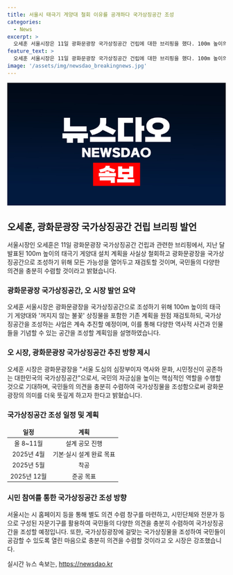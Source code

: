 ```yaml
---
title: 서울시 태극기 게양대 철회 이유를 공개하다 국가상징공간 조성
categories:
  - News
excerpt: >
  오세훈 서울시장은 11일 광화문광장 국가상징공간 건립에 대한 브리핑을 했다. 100m 높이의 태극기 게양대 등의 계획을 재검토하고 시민 및 전문가의 다양한 의견을 수렴하기로 했다. 국가상징공간을 조성하는 사업은 계속한다면서, 국민이 공감할 수 있는 의견을 열린 마음으로 수렴하겠다고 전했다. 또한, 국가상징물을 조성해 광장의 의미를 더욱 뜻깊게 할 방침이다. 8~11월 설계 공모를 추진하고 2025년까지 착공을 목표로 하고 있다.
feature_text: >
  오세훈 서울시장은 11일 광화문광장 국가상징공간 건립에 대한 브리핑을 했다. 100m 높이의 태극기 게양대 등의 계획을 재검토하고 시민 및 전문가의 다양한 의견을 수렴하기로 했다. 국가상징공간을 조성하는 사업은 계속한다면서, 국민이 공감할 수 있는 의견을 열린 마음으로 수렴하겠다고 전했다. 또한, 국가상징물을 조성해 광장의 의미를 더욱 뜻깊게 할 방침이다. 8~11월 설계 공모를 추진하고 2025년까지 착공을 목표로 하고 있다.
image: '/assets/img/newsdao_breakingnews.jpg'
---
```


<p><img src="/assets/img/newsdao_breakingnews.jpg" alt="ranknews 속보" /></p>

<h2 data-ke-size="size26">오세훈, 광화문광장 국가상징공간 건립 브리핑 발언</h2>

<p data-ke-size="size16">서울시장인 오세훈은 11일 광화문광장 국가상징공간 건립과 관련한 브리핑에서, 지난 달 발표된 100m 높이의 태극기 게양대 설치 계획을 사실상 철회하고 광화문광장을 국가상징공간으로 조성하기 위해 모든 가능성을 열어두고 재검토할 것이며, 국민들의 다양한 의견을 충분히 수렴할 것이라고 밝혔습니다.</p>

<h3><b>광화문광장 국가상징공간, 오 시장 발언 요약</b></h3>

<p data-ke-size="size16">오세훈 서울시장은 광화문광장을 국가상징공간으로 조성하기 위해 100m 높이의 태극기 게양대와 '꺼지지 않는 불꽃' 상징물을 포함한 기존 계획을 원점 재검토하되, 국가상징공간을 조성하는 사업은 계속 추진할 예정이며, 이를 통해 다양한 역사적 사건과 인물들을 기념할 수 있는 공간을 조성할 계획임을 설명하였습니다.</p>

<h3><b>오 시장, 광화문광장 국가상징공간 추진 방향 제시</b></h3>

<p data-ke-size="size16">오세훈 시장은 광화문광장을 "서울 도심의 심장부이자 역사와 문화, 시민정신이 공존하는 대한민국의 국가상징공간"으로서, 국민의 자긍심을 높이는 핵심적인 역할을 수행할 것으로 기대하며, 국민들의 의견을 충분히 수렴하여 국가상징물을 조성함으로써 광화문광장의 의미를 더욱 뜻깊게 하고자 한다고 밝혔습니다.</p>

<h3><b>국가상징공간 조성 일정 및 계획</b></h3>

<table>
<thead>
<tr>
<td style="text-align: center; height: 17px;"><b>일정</b></td>
<td style="text-align: center; height: 17px;"><b>계획</b></td>
</tr>
</thead>
<tbody>
<tr>
<td style="text-align: center; height: 17px;">올 8~11월</td>
<td style="text-align: center; height: 17px;">설계 공모 진행</td>
</tr>
<tr>
<td style="text-align: center; height: 17px;">2025년 4월</td>
<td style="text-align: center; height: 17px;">기본·실시 설계 완료 목표</td>
</tr>
<tr>
<td style="text-align: center; height: 17px;">2025년 5월</td>
<td style="text-align: center; height: 17px;">착공</td>
</tr>
<tr>
<td style="text-align: center; height: 17px;">2025년 12월</td>
<td style="text-align: center; height: 17px;">준공 목표</td>
</tr>
</tbody>
</table>

<h3><b>시민 참여를 통한 국가상징공간 조성 방향</b></h3>

<p data-ke-size="size16">서울시는 시 홈페이지 등을 통해 별도 의견 수렴 창구를 마련하고, 시민단체와 전문가 등으로 구성된 자문기구를 활용하여 국민들의 다양한 의견을 충분히 수렴하여 국가상징공간을 조성할 예정입니다. 또한, 국가상징광장에 걸맞는 국가상징물을 조성하여 국민들이 공감할 수 있도록 열린 마음으로 충분히 의견을 수렴할 것이라고 오 시장은 강조했습니다.</p>
실시간 뉴스 속보는, <a href="https://newsdao.kr" rel="dofollow">https://newsdao.kr</a>


